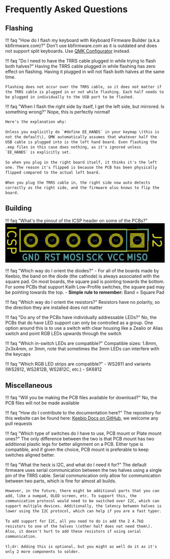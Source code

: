 # Frequently Asked Questions


## Flashing

!!! faq "How do I flash my keyboard with Keyboard Firmware Builder (a.k.a kbfirmware.com)?"
    Don't use kbfirmware.com as it is outdated and does not support split keyboards. Use [QMK Configurator](https://config.qmk.fm/) instead.
    
!!! faq "Do I need to have the TRRS cable plugged in while trying to flash both halves?"
    Having the TRRS cable plugged in while flashing has zero effect on flashing. Having it plugged in will not flash both halves at the same time.

    Flashing does not occur over the TRRS cable, so it does not matter if the TRRS cable is plugged in or not while flashing. Each half needs to be plugged in individually to the USB port to be flashed.
!!! faq "When I flash the right side by itself, I get the left side, but mirrored. Is something wrong?"
    Nope, this is perfectly normal!
    
    Here's the explanation why:  
    
    Unless you explicitly do `#define EE_HANDS` in your keymap \(this is not the default\), QMK automatically assumes that whatever half the USB cable is plugged into is the left hand board. Even flashing the .eep files in this case does nothing, as it's ignored unless `EE_HANDS` is explicitly set.
    
    So when you plug in the right board itself, it thinks it's the left one. The reason it's flipped is because the PCB has been physically flipped compared to the actual left board.
    
    When you plug the TRRS cable in, the right side now auto detects correctly as the right side, and the firmware also knows to flip the board.

## Building

!!! faq "What's the pinout of the ICSP header on some of the PCBs?"
    ![](/assets/ICSP_header.png)

!!! faq "Which way do I orient the diodes?"
    - For all of the boards made by Keebio, the band on the diode (the cathode) is always associated with the square pad. On most boards, the square pad is pointing towards the bottom. For some PCBs that support Kailh Low-Profile switches, the square pad may be pointing towards the top.
    - **Simple rule to remember:** Band = Square Pad

!!! faq "Which way do I orient the resistors?"
    Resistors have no polarity, so the direction they are installed does not matter

!!! faq "Do any of the PCBs have individually addressable LEDs?"
    No, the PCBs that do have LED support can only be controlled as a group.
    One option around this is to use a switch with clear housing like a Zealio or Alias switch and point RGB LEDs upwards through the switch

!!! faq "Which in-switch LEDs are compatible?"
    Compatible sizes: 1.8mm, 2x3x4mm, or 3mm, note that sometimes the 3mm LEDs can interfere with the keycaps

!!! faq "Which RGB LED strips are compatible?"
    - WS2811 and variants (WS2812, WS2812B, WS2812C, etc.)
    - SK6812

## Miscellaneous

!!! faq "Will you be making the PCB files available for download?"
    No, the PCB files will not be made available
    
!!! faq "How do I contribute to the documentation here?"
    The repository for this website can be found here: [Keebio Docs on GitHub](https://github.com/keebio/keebio-docs/), we welcome any pull requests

!!! faq "Which type of switches do I have to use, PCB mount or Plate mount ones?"
    The only difference between the two is that PCB mount has two additional plastic legs for better alignment on a PCB. Either type is compatible, and if given the choice, PCB mount is preferable to keep switches aligned better.

!!! faq "What the heck is I2C, and what do I need it for?"
    The default firmware uses serial communication between the two halves using a single pin of the TRRS cable. Serial communication only allow for communication between two parts, which is fine for almost all builds.

    However, in the future, there might be additional parts that you can add, like a numpad, OLED screen, etc. To support this, the communication protocol would need to be switched over I2C, which can support multiple devices. Additionally, the latency between halves is lower using the I2C protocol, which can help if you are a fast typer.
    
    To add support for I2C, all you need to do is add the 2 4.7kΩ resistors to one of the halves \(other half does not need them\). Also, it doesn't hurt to add these resistors if using serial communication.

    tl;dr: Adding this is optional, but you might as well do it as it's only 2 more components to solder.